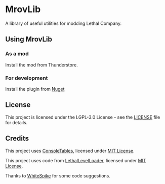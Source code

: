 # MrovLib

A library of useful utilities for modding Lethal Company.

## Using MrovLib

### As a mod

Install the mod from Thunderstore.

### For development

Install the plugin from [Nuget](https://www.nuget.org/packages/mrov.MrovLib/)

## License

This project is licensed under the LGPL-3.0 License - see the [LICENSE](LICENSE.md) file for details.

## Credits

This project uses [ConsoleTables](https://github.com/khalidabuhakmeh/ConsoleTables), licensed under [MIT License](https://github.com/khalidabuhakmeh/ConsoleTables/blob/main/LICENSE).

This project uses code from [LethalLevelLoader](https://thunderstore.io/c/lethal-company/p/IAmBatby/LethalLevelLoader/), licensed under [MIT License](https://github.com/IAmBatby/LethalLevelLoader/blob/main/LICENSE).

Thanks to [WhiteSpike](https://github.com/WhiteSpike) for some code suggestions.
